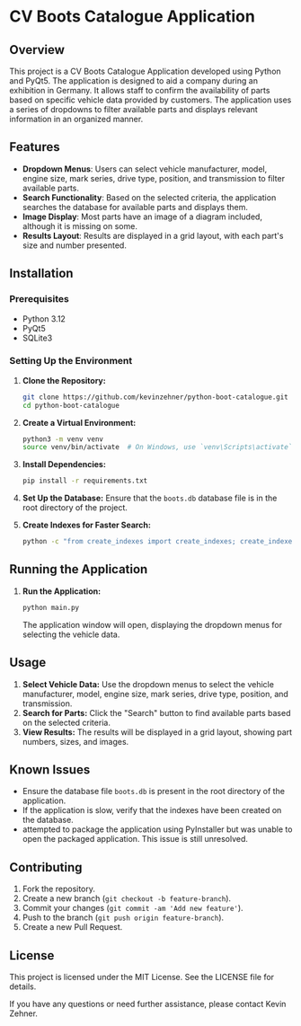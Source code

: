 # CV Boots Catalogue Application

## Overview

This project is a CV Boots Catalogue Application developed using Python and PyQt5. The application is designed to aid a company during an exhibition in Germany. It allows staff to confirm the availability of parts based on specific vehicle data provided by customers. The application uses a series of dropdowns to filter available parts and displays relevant information in an organized manner.

## Features

- **Dropdown Menus**: Users can select vehicle manufacturer, model, engine size, mark series, drive type, position, and transmission to filter available parts.
- **Search Functionality**: Based on the selected criteria, the application searches the database for available parts and displays them.
- **Image Display**: Most parts have an image of a diagram included, although it is missing on some. 
- **Results Layout**: Results are displayed in a grid layout, with each part's size and number presented.

## Installation

### Prerequisites

- Python 3.12
- PyQt5
- SQLite3

### Setting Up the Environment

1. **Clone the Repository:**

   ```sh
   git clone https://github.com/kevinzehner/python-boot-catalogue.git
   cd python-boot-catalogue
   ```

2. **Create a Virtual Environment:**

   ```sh
   python3 -m venv venv
   source venv/bin/activate  # On Windows, use `venv\Scripts\activate`
   ```

3. **Install Dependencies:**

   ```sh
   pip install -r requirements.txt
   ```

4. **Set Up the Database:**
   Ensure that the `boots.db` database file is in the root directory of the project.

5. **Create Indexes for Faster Search:**
   ```sh
   python -c "from create_indexes import create_indexes; create_indexes('boots.db')"
   ```

## Running the Application

1. **Run the Application:**
   ```sh
   python main.py
   ```
   The application window will open, displaying the dropdown menus for selecting the vehicle data.

## Usage

1. **Select Vehicle Data:** Use the dropdown menus to select the vehicle manufacturer, model, engine size, mark series, drive type, position, and transmission.
2. **Search for Parts:** Click the "Search" button to find available parts based on the selected criteria.
3. **View Results:** The results will be displayed in a grid layout, showing part numbers, sizes, and images.

## Known Issues

- Ensure the database file `boots.db` is present in the root directory of the application.
- If the application is slow, verify that the indexes have been created on the database.
- attempted to package the application using PyInstaller but was unable to open the packaged application. This issue is still unresolved.

## Contributing

1. Fork the repository.
2. Create a new branch (`git checkout -b feature-branch`).
3. Commit your changes (`git commit -am 'Add new feature'`).
4. Push to the branch (`git push origin feature-branch`).
5. Create a new Pull Request.

## License

This project is licensed under the MIT License. See the LICENSE file for details.

If you have any questions or need further assistance, please contact Kevin Zehner.
